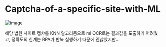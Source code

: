 # Captcha-of-a-specific-site-with-ML

![image](https://user-images.githubusercontent.com/85280844/147715156-7812f6c5-2722-435a-9d3e-8980567535a6.png)

해당 법원 사이트 캡챠를 KNN 알고리즘으로 ml
OCR로는 결과값을 도출하기 어려웠고, 정확도의 한계는 RPA가 반복 실행하기 때문에 괜찮았지만...
